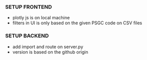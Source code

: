 ### SETUP FRONTEND
- plotly js is on local machine
- filters in UI is only based on the given PSGC code on CSV files

### SETUP BACKEND
- add import and route on server.py
- version is based on the github origin


